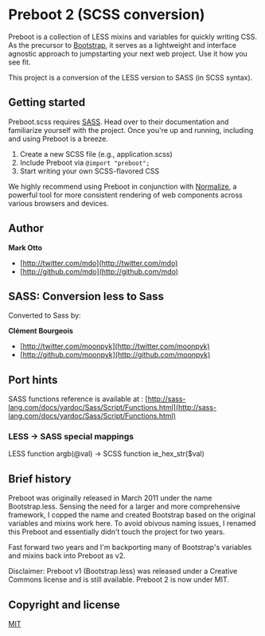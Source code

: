 # Preboot 2 (SCSS conversion)

Preboot is a collection of LESS mixins and variables for quickly writing CSS. As the precursor to [Bootstrap](http://getbootstrap.com), it serves as a lightweight and interface agnostic approach to jumpstarting your next web project. Use it how you see fit.

This project is a conversion of the LESS version to SASS (in SCSS syntax).

## Getting started

Preboot.scss requires [SASS](http://sass-lang.com/). Head over to their documentation and familiarize yourself with the project. Once you're up and running, including and using Preboot is a breeze.

1. Create a new SCSS file (e.g., application.scss)
2. Include Preboot via `@import "preboot";`
3. Start writing your own SCSS-flavored CSS

We highly recommend using Preboot in conjunction with [Normalize](http://necolas.github.com/normalize.css), a powerful tool for more consistent rendering of web components across various browsers and devices.


## Author

**Mark Otto**

+ [http://twitter.com/mdo](http://twitter.com/mdo)
+ [http://github.com/mdo](http://github.com/mdo)

## SASS: Conversion less to Sass

Converted to Sass by:

**Clément Bourgeois**

+ [http://twitter.com/moonpyk](http://twitter.com/moonpyk)
+ [http://github.com/moonpyk](http://github.com/moonpyk)

## Port hints

SASS functions reference is available at : [http://sass-lang.com/docs/yardoc/Sass/Script/Functions.html](http://sass-lang.com/docs/yardoc/Sass/Script/Functions.html)

### LESS -> SASS special mappings

LESS function argb(@val) -> SCSS function ie_hex_str($val)

## Brief history

Preboot was originally released in March 2011 under the name Bootstrap.less. Sensing the need for a larger and more comprehensive framework, I copped the name and created Bootstrap based on the original variables and mixins work here. To avoid obivous naming issues, I renamed this Preboot and essentially didn't touch the project for two years.

Fast forward two years and I'm backporting many of Bootstrap's variables and mixins back into Preboot as v2.

Disclaimer: Preboot v1 (Bootstrap.less) was released under a Creative Commons license and is still available. Preboot 2 is now under MIT.


## Copyright and license

[MIT](LICENSE.md)
